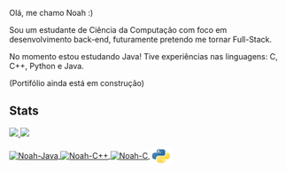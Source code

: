 Olá, me chamo Noah :)

Sou um estudante de Ciência da Computação com foco em desenvolvimento back-end, futuramente pretendo me tornar Full-Stack.

No momento estou estudando Java!
Tive experiências nas linguagens: C, C++, Python e Java.

(Portifólio ainda está em construção)

## Stats

 <div>
  <a href="https://github.com/noahugalde">
  <img height="180em" src="https://github-readme-stats.vercel.app/api?username=noahugalde&show_icons=true&theme=react&include_all_commits=true&count_private=true"/>
  <img height="100em" src="https://github-readme-stats.vercel.app/api/top-langs/?username=noahugalde&layout=compact&langs_count=7&theme=react"/>
</div>
  
<div style="display: inline_block"><br>
  <img align="center" alt="Noah-Java" height="30" width="40" src="https://cdn.jsdelivr.net/gh/devicons/devicon/icons/java/java-original-wordmark.svg">
  <img align="center" alt="Noah-C++" height="30" width="40" src="https://cdn.jsdelivr.net/gh/devicons/devicon/icons/cplusplus/cplusplus-plain.svg">
  <img align="center" alt="Noah-C" height="30" width="40" src="https://cdn.iconscout.com/icon/free/png-512/c-programming-569564.png">
  <img align="center" alt="Noah-Python" height="30" width="40" src="https://raw.githubusercontent.com/devicons/devicon/master/icons/python/python-original.svg">
</div>
